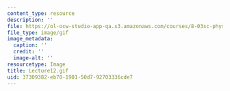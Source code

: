 ```yaml
---
content_type: resource
description: ''
file: https://ol-ocw-studio-app-qa.s3.amazonaws.com/courses/8-03sc-physics-iii-vibrations-and-waves-fall-2016/37309382eb70190150d792703336cde7_Lecture12.gif
file_type: image/gif
image_metadata:
  caption: ''
  credit: ''
  image-alt: ''
resourcetype: Image
title: Lecture12.gif
uid: 37309382-eb70-1901-50d7-92703336cde7
---
```

